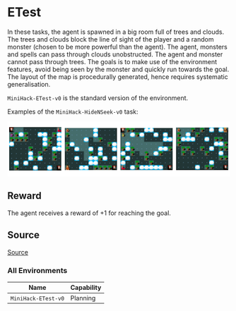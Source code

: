 # ETest

In these tasks, the agent is spawned in
a big room full of trees and clouds. The trees and clouds block the line of
sight of the player and a random monster (chosen to be more powerful than the
agent). The agent, monsters and spells can pass through clouds unobstructed.
The agent and monster cannot pass through trees. The goals is to make use of
the environment features, avoid being seen by the monster and quickly run
towards the goal. The layout of the map is procedurally generated, hence
requires systematic generalisation.


`MiniHack-ETest-v0` is the standard version of the environment.

Examples of the `MiniHack-HideNSeek-v0` task:

![](../imgs/hidenseeks.png)

## Reward

The agent receives a reward of +1 for reaching the goal.

## Source

[Source](https://github.com/facebookresearch/minihack/blob/main/minihack/envs/hidenseek.py)

### All Environments

| Name                           | Capability |
| ------------------------------ | ---------- |
| `MiniHack-ETest-v0`            | Planning   |
